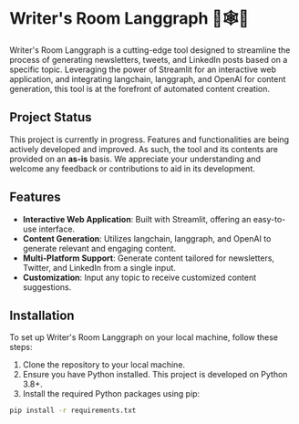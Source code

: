 # Writer's Room Langgraph 🦜🕸️🚀

Writer's Room Langgraph is a cutting-edge tool designed to streamline the process of generating newsletters, tweets, and LinkedIn posts based on a specific topic. Leveraging the power of Streamlit for an interactive web application, and integrating langchain, langgraph, and OpenAI for content generation, this tool is at the forefront of automated content creation.

## Project Status

This project is currently in progress. Features and functionalities are being actively developed and improved. As such, the tool and its contents are provided on an **as-is** basis. We appreciate your understanding and welcome any feedback or contributions to aid in its development.

## Features

- **Interactive Web Application**: Built with Streamlit, offering an easy-to-use interface.
- **Content Generation**: Utilizes langchain, langgraph, and OpenAI to generate relevant and engaging content.
- **Multi-Platform Support**: Generate content tailored for newsletters, Twitter, and LinkedIn from a single input.
- **Customization**: Input any topic to receive customized content suggestions.

## Installation

To set up Writer's Room Langgraph on your local machine, follow these steps:

1. Clone the repository to your local machine.
2. Ensure you have Python installed. This project is developed on Python 3.8+.
3. Install the required Python packages using pip:

```bash
pip install -r requirements.txt
```
